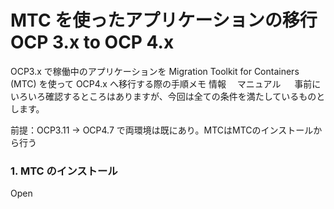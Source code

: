 # MTC を使ったアプリケーションの移行 OCP 3.x to OCP 4.x 

OCP3.x で稼働中のアプリケーションを Migration Toolkit for Containers (MTC) を使って OCP4.x へ移行する際の手順メモ
情報
　マニュアル
　
事前にいろいろ確認するところはありますが、今回は全ての条件を満たしているものとします。

前提：OCP3.11 → OCP4.7 で両環境は既にあり。MTCはMTCのインストールから行う

### 1. MTC のインストール

Open
